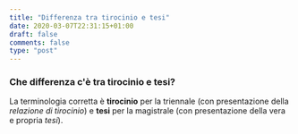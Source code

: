 ```yaml
---
title: "Differenza tra tirocinio e tesi"
date: 2020-03-07T22:31:15+01:00
draft: false
comments: false
type: "post"
---
```


### Che differenza c'è tra tirocinio e tesi?

La terminologia corretta è **tirocinio** per la triennale (con presentazione
della *relazione di tirocinio*) e **tesi** per la magistrale (con presentazione della vera e
propria *tesi*).
